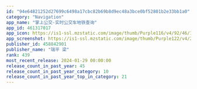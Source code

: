 ```yaml
---
id: "94e64821252d27699c6498a17cbc82b69b8d9ec48a3bce0bf52801b2e33bb1a0"
category: "Navigation"
app_name: "掌上公交-实时公交车地铁查询"
app_id: 461317017
app_icon: https://is1-ssl.mzstatic.com/image/thumb/Purple116/v4/92/46/12/9246129b-63e1-d6cf-6143-d92ab552c8bf/AppIcon-1x_U007emarketing-0-7-0-0-sRGB-85-220.png/1024x1024bb.png
app_screenshot: https://is1-ssl.mzstatic.com/image/thumb/Purple122/v4/26/43/ce/2643ce7a-793f-4ed0-e585-29b8ca6556a5/1b510c84-0315-4be4-b965-7e28701d0b29__U5e7f_U544a_U56fe-1242x2688.png/1242x2688bb.png
publisher_id: 458842901
publisher_name: "瑞平 梁"
rank: 439
most_recent_release: 2024-01-29 00:00:00
release_count_in_past_year: 45
release_count_in_past_year_category: 10
release_count_in_past_year_top_in_category: 21
---
```

